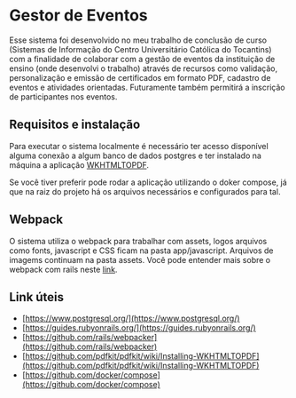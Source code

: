# Gestor de Eventos

Esse sistema foi desenvolvido no meu trabalho de conclusão de curso (Sistemas de Informação do Centro Universitário Católica do Tocantins) com a finalidade de colaborar com a gestão de eventos da instituição de ensino (onde desenvolvi o trabalho) através de recursos como validação, personalização e emissão de certificados em formato PDF, cadastro de eventos e atividades orientadas. Futuramente também permitirá a inscrição de participantes nos eventos.

## Requisitos e instalação 

Para executar o sistema localmente é necessário ter acesso disponível alguma conexão a algum banco de dados postgres e ter instalado na máquina a aplicação [WKHTMLTOPDF](https://github.com/pdfkit/pdfkit/wiki/Installing-WKHTMLTOPDF).

Se você tiver preferir pode rodar a aplicação utilizando o doker compose, já que na raiz do projeto há os arquivos necessários e configurados para tal.

## Webpack
O sistema utiliza o webpack para trabalhar com assets, logos arquivos como fonts, javascript e CSS ficam na pasta app/javascript. Arquivos de imagems continuam na pasta assets. Você pode entender mais sobre o webpack com rails neste [link](https://github.com/rails/webpacker).

## Link úteis

* [https://www.postgresql.org/](https://www.postgresql.org/)
* [https://guides.rubyonrails.org/](https://guides.rubyonrails.org/)
* [https://github.com/rails/webpacker](https://github.com/rails/webpacker)
* [https://github.com/pdfkit/pdfkit/wiki/Installing-WKHTMLTOPDF](https://github.com/pdfkit/pdfkit/wiki/Installing-WKHTMLTOPDF)
* [https://github.com/docker/compose](https://github.com/docker/compose)
